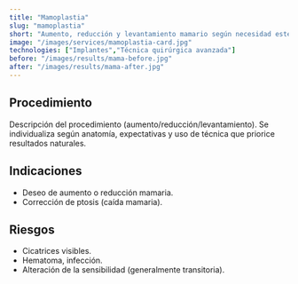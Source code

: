 ```yaml
---
title: "Mamoplastia"
slug: "mamoplastia"
short: "Aumento, reducción y levantamiento mamario según necesidad estética."
image: "/images/services/mamoplastia-card.jpg"
technologies: ["Implantes","Técnica quirúrgica avanzada"]
before: "/images/results/mama-before.jpg"
after: "/images/results/mama-after.jpg"
---
```

## Procedimiento
Descripción del procedimiento (aumento/reducción/levantamiento). Se individualiza según anatomía, expectativas y uso de técnica que priorice resultados naturales.

## Indicaciones
- Deseo de aumento o reducción mamaria.
- Corrección de ptosis (caída mamaria).

## Riesgos
- Cicatrices visibles.
- Hematoma, infección.
- Alteración de la sensibilidad (generalmente transitoria).
